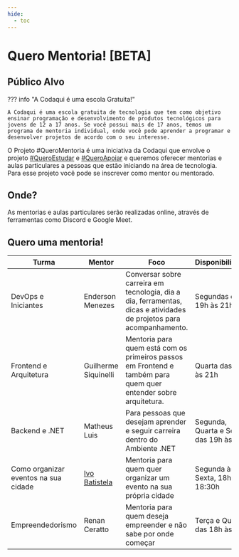```yaml
---
hide:
  - toc
---
```


# Quero Mentoria! [BETA]

## Público Alvo

??? info "A Codaqui é uma escola Gratuita!"

    A Codaqui é uma escola gratuita de tecnologia que tem como objetivo ensinar programação e desenvolvimento de produtos tecnológicos para jovens de 12 a 17 anos. Se você possui mais de 17 anos, temos um programa de mentoria individual, onde você pode aprender a programar e desenvolver projetos de acordo com o seu interesse.

O Projeto #QueroMentoria é uma iniciativa da Codaqui que envolve o projeto [#QueroEstudar](estudar.md) e [#QueroApoiar](apoiar.md) e queremos oferecer mentorias e aulas particulares a pessoas que estão iniciando na área de tecnologia. Para esse projeto você pode se inscrever como mentor ou mentorado.

## Onde?

As mentorias e aulas particulares serão realizadas online, através de ferramentas como Discord e Google Meet.

## Quero uma mentoria!

<!-- Google Calendar Appointment Scheduling begin -->
<link href="https://calendar.google.com/calendar/scheduling-button-script.css" rel="stylesheet">
<script src="https://calendar.google.com/calendar/scheduling-button-script.js" async></script>
<script>
(function() {
  var target = document.currentScript;
  window.addEventListener('load', function() {
    calendar.schedulingButton.load({
      url: 'https://calendar.google.com/calendar/appointments/AcZssZ3ofYNXgj7RZo-JvhnBpBxo5kryoqul_raZzhg=?gv=true',
      color: '#33B679',
      label: 'Agendar um compromisso',
      target,
    });
  });
})();
</script>
<!-- end Google Calendar Appointment Scheduling -->

| Turma | Mentor | Foco | Disponibilidade |
| ----- | ------ | ---- | --------------- |
| DevOps e Iniciantes | Enderson Menezes | Conversar sobre carreira em tecnologia, dia a dia, ferramentas, dicas e atividades de projetos para acompanhamento. | Segundas das 19h às 21h |
| Frontend e Arquitetura | Guilherme Siquinelli | Mentoria para quem está com os primeiros passos em Frontend e também para quem quer entender sobre arquitetura. | Quarta das 19h às 21h |
| Backend e .NET | Matheus Luis | Para pessoas que desejam aprender e seguir carreira dentro do Ambiente .NET | Segunda, Quarta e Sexta das 19h às 20h |
| Como organizar eventos na sua cidade | [Ivo Batistela](https://github.com/byivo) | Mentoria para quem quer organizar um evento na sua própria cidade | Segunda à Sexta, 18h às 18:30h |
| Empreendedorismo | Renan Ceratto | Mentoria para quem deseja empreender e não sabe por onde começar | Terça e Quinta das 18h às 20h |
